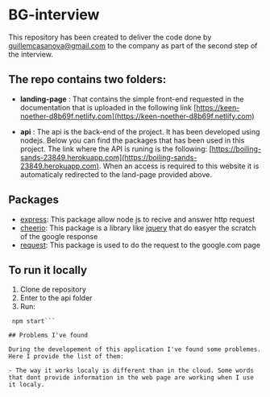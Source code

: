 # BG-interview

This repository has been created to deliver the code done by guillemcasanova@gmail.com to the company as part of the second step of the interview.

## The repo contains two folders:

- **landing-page** : That contains the simple front-end requested in the documentation that is uploaded in the following link [https://keen-noether-d8b69f.netlify.com](https://keen-noether-d8b69f.netlify.com)

- **api** : The api is the back-end of the project. It has been developed using nodejs. Below you can find the packages that has been used in this project. The link where the API is runing is the following: [https://boiling-sands-23849.herokuapp.com](https://boiling-sands-23849.herokuapp.com). When an access is required to this website it is automaticaly redirected to the land-page provided above.

## Packages

- [express](https://www.npmjs.com/package/express): This package allow node js to recive and answer http request
- [cheerio](https://www.npmjs.com/package/cheerio): This package is a library like [jquery](https://jquery.com) that do easyer the scratch of the google response
- [request](https://www.npmjs.com/package/request): This package is used to do the request to the google.com page

## To run it locally

1. Clone de repository
2. Enter to the api folder
3. Run:
```npm i
 npm start```

## Problems I've found

During the developement of this application I've found some problemes. Here I provide the list of them:

- The way it works localy is different than in the cloud. Some words that dont provide information in the web page are working when I use it localy.
